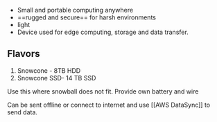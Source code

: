 - Small and portable computing anywhere
- ==rugged and secure== for harsh environments 
- light
- Device used for edge computing, storage and data transfer. 

## Flavors
1. Snowcone - 8TB HDD
2. Snowcone SSD- 14 TB SSD

Use this where snowball does not fit.
Provide own battery and wire

Can be sent offline or connect to internet and use [[AWS DataSync]] to send data.